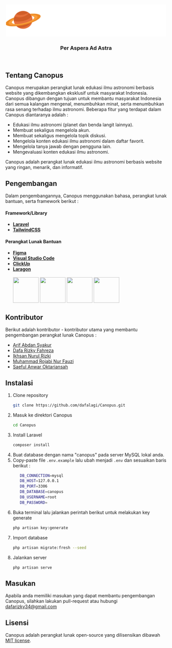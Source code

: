 <br>

<p align="center"><a href="http://canopus-edu.herokuapp.com/" target="_blank"><img src="public/imgs/logo1.png" width="500"></a></p>

### <p align="center">Per Aspera Ad Astra</p>

<br>

## Tentang Canopus

Canopus merupakan perangkat lunak edukasi ilmu astronomi berbasis website yang dikembangkan eksklusif untuk masyarakat Indonesia. Canopus dibangun dengan tujuan untuk membantu masyarakat Indonesia dari semua kalangan mengenal, menumbuhkan minat, serta menumbuhkan rasa senang terhadap ilmu astronomi. Beberapa fitur yang terdapat dalam Canopus diantaranya adalah :

-   Edukasi ilmu astronomi (planet dan benda langit lainnya).
-   Membuat sekaligus mengelola akun.
-   Membuat sekaligus mengelola topik diskusi.
-   Mengelola konten edukasi ilmu astronomi dalam daftar favorit.
-   Mengelola tanya jawab dengan pengguna lain.
-   Mengevaluasi konten edukasi ilmu astronomi.

Canopus adalah perangkat lunak edukasi ilmu astronomi berbasis website yang ringan, menarik, dan informatif.

## Pengembangan

Dalam pengembangannya, Canopus menggunakan bahasa, perangkat lunak bantuan, serta framework berikut :

#### Framework/Library

-   **[Laravel](https://laravel.com/)**
-   **[TailwindCSS](https://tailwindcss.com/)**

#### Perangkat Lunak Bantuan

-   **[Figma](https://figma.com/)**
-   **[Visual Studio Code](https://code.visualstudio.com/)**
-   **[ClickUp](https://clickup.com/)**
-   **[Laragon](https://laragon.org/)**
    <br>
    <br>
    <a href="https://laravel.com"><img src="https://cdn.cdnlogo.com/logos/l/23/laravel.svg" width="80" height="80"></a>
    <a href="https://tailwindcss.com/"><img src="https://cdn.cdnlogo.com/logos/t/58/tailwind-css.svg" width="80" height="80"></a>
    <a href="https://figma.com/"><img src="https://cdn.cdnlogo.com/logos/f/43/figma.svg" width="80" height="80"></a>
    <a href="https://code.visualstudio.com/"><img src="https://cdn.cdnlogo.com/logos/v/82/visual-studio-code.svg" width="80" height="80"></a>

## Kontributor

Berikut adalah kontributor - kontributor utama yang membantu pengembangan perangkat lunak Canopus :

-   [Arif Abdan Syakur](https://github.com/arifabdan)
-   [Dafa Rizky Fahreza](https://github.com/dafalagi/)
-   [Ikhsan Nurul Rizki](https://github.com/IkhsanNurulRizki)
-   [Muhammad Rojabi Nur Fauzi](https://github.com/FauziSS123)
-   [Saeful Anwar Oktariansah](https://github.com/SaefulA0)

## Instalasi

1. Clone repository
    ```sh
    git clone https://github.com/dafalagi/Canopus.git
    ```
2. Masuk ke direktori Canopus
    ```sh
    cd Canopus
    ``` 
3. Install Laravel
    ```sh
    composer install
    ```
4. Buat database dengan nama "canopus" pada server MySQL lokal anda.
5. Copy-paste file `.env.example` lalu ubah menjadi `.env` dan sesuaikan baris berikut :
    ```sh
       DB_CONNECTION=mysql
       DB_HOST=127.0.0.1
       DB_PORT=3306
       DB_DATABASE=canopus
       DB_USERNAME=root
       DB_PASSWORD=
    ```
6. Buka terminal lalu jalankan perintah berikut untuk melakukan key generate
    ```sh
    php artisan key:generate
    ```
7. Import database
    ```sh
    php artisan migrate:fresh --seed
    ```
8. Jalankan server
    ```sh
    php artisan serve
    ```

## Masukan

Apabila anda memiliki masukan yang dapat membantu pengembangan Canopus, silahkan lakukan pull-request atau hubungi dafarizky34@gmail.com

## Lisensi

Canopus adalah perangkat lunak open-source yang dilisensikan dibawah [MIT license](https://opensource.org/licenses/MIT).
